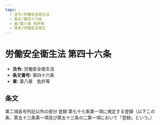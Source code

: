```yaml
---
tags:
  - 法令/労働安全衛生法
  - 条文/第四十六条
  - 章/第八章_免許等
  - 体系/労働安全衛生
---
```

# 労働安全衛生法 第四十六条

- **法令:** 労働安全衛生法
- **条文番号:** 第四十六条
- **章:** 第八章　免許等

## 条文
第二項各号列記以外の部分 	登録	第七十七条第一項に規定する登録（以下この条、第五十三条第一項及び第五十三条の二第一項において「登録」という。）

